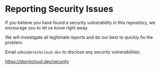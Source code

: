 # Reporting Security Issues

If you believe you have found a security vulnerability in this repository, we encourage you to let us know right away.

We will investigate all legitimate reports and do our best to quickly fix the problem.

Email `admin@stormcloud.dev` to disclose any security vulnerabilities.

<https://stormcloud.dev/security>
